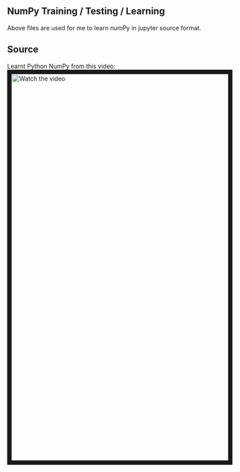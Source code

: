 ## NumPy Training / Testing / Learning
Above files are used for me to learn numPy in jupyter source format.

## Source
Learnt Python NumPy from this video:
<br>
<a href="https://www.youtube.com/watch?v=QUT1VHiLmmI" target="_blank">
 <img src="https://i.ytimg.com/vi/QUT1VHiLmmI/hq720.jpg?sqp=-oaymwEcCNAFEJQDSFXyq4qpAw4IARUAAIhCGAFwAcABBg==&rs=AOn4CLDWEP2Q-yPn9qJoCgYfQIDHe99_zw" alt="Watch the video" width="1600" height="900" border="10" />
</a>





